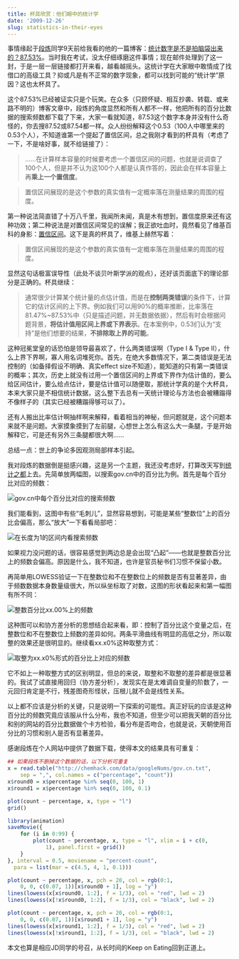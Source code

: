 ```yaml
---
title: 杯具欣赏：他们眼中的统计学
date: '2009-12-26'
slug: statistics-in-their-eyes
---
```


事情缘起于[段炼](http://chemhack.com)同学9天前给我看的他的一篇博客：[统计数字是不是拍脑袋出来的？87.53%](http://chemhack.com/cn/2009/12/87-53-stat/)。当时我在考试，没太仔细琢磨这件事情；现在邮件处理到了这一封，于是一层一层链接都打开来看，越看越摇头。这统计学在大家眼中敢情成了找借口的高级工具？抑或凡是有不正常的数字现象，都可以找到可能的“统计学”原因？这也太杯具了。

这个87.53%已经被证实只是个玩笑。在众多（只顾怀疑、相互抄袭、转载、或来路不明的）博客文章中，段炼的角度显然和所有人都不一样，他把所有的百分比数据的搜索频数都下载了下来，大家一看就知道，87.53这个数字本身并没有什么奇怪的，你去搜87.52或87.54都一样。众人纷纷解释这个0.53（100人中哪里来的0.53个人），不知道谁第一个提起了置信区间，总之我刚才看到的杯具有（考虑了一下，不是啥好事，就不给链接了）：

> ……在计算样本容量的时候要考虑一个置信区间的问题，也就是说调查了100个人，但是并不认为这100个人都是认真作答的，因此会在样本容量上再**乘上一个置信度**。

> 置信区间展现的是这个参数的真实值有一定概率落在测量结果的周围的程度。

第一种说法简直错了十万八千里，我闻所未闻，真是木有想到，置信度原来还有这种功效；第二种说法是对置信区间常见的误解；我正欲吐血时，竟然看见了维基百科的身影：[置信区间](http://zh.wikipedia.org/wiki/%E7%BD%AE%E4%BF%A1%E5%8C%BA%E9%97%B4)。这下是真的杯具了，维基上赫然写着：

> 置信区间展现的是这个参数的真实值有一定概率落在测量结果的周围的程度。

显然这句话极富误导性（此处不谈贝叶斯学派的观点），还好该页面底下的理论部分是正确的。杯具继续：

> 通常很少计算某个统计量的点估计值，而是在**控制两类错误**的条件下，计算它的估计区间的上下界。例如我们可以用90%的概率推断，比率落在81.47%~87.53%中（只是描述问题，并无数据依据），然后有时会根据问题背景，**将估计值用区间上界或下界表示**。在本案例中，0.53们认为“支持”是他们想要的结果，**不排除取上界的可能**。

这种冠冕堂皇的话恐怕是领导最喜欢了，什么两类错误啊（Type I & Type II），什么上界下界啊，寡人用名词堆死你。首先，在绝大多数情况下，第二类错误是无法控制的（如备择假设不明确、真实effect size不知道），能知道的只有第一类错误的概率；其次，历史上就没有过用一个置信区间的上界或下界作为估计值的，要么给区间估计，要么给点估计，要是估计值可以随便取，那统计学真的是个大杯具，本来大家只是不相信统计数据，这么整下去总有一天统计理论与方法也会被糟蹋得不像样子的（其实已经被糟蹋得够可以了）。

还有人搬出比率估计啊抽样啊来解释，看着相当的神秘，但问题就是，这个问题本来就不是问题。大家摸象摸到了左前腿，心想世上怎么有这么大一条腿，于是开始解释它，可是还有另外三条腿都很大啊……

总结一点：世上的争论多因观测局部样本引起。

我对段炼的数据倒是挺感兴趣，这是另一个主题，我还没考虑好，打算改天写到[统计之都](https://cosx.org)上去。先简单放两幅图，以搜索gov.cn中的百分比为例。首先是每个百分比对应的频数：

![gov.cn中每个百分比对应的搜索频数](https://db.yihui.org/imgur/Nwekct1.png)

我们能看到，这图中有些“毛刺儿”，显然容易想到，可能是某些“整数位”上的百分比会偏高，那么“放大”一下看看局部吧：

![在长度为1的区间内看搜索频数](https://db.yihui.org/imgur/qkY0WSa.gif)

如果视力没问题的话，很容易感觉到两边总是会出现“凸起”——也就是整数百分比上的频数会偏高。原因是什么，我不知道，也许是官员秘书们习惯不保留小数。

再简单用LOWESS验证一下在整数位和不在整数位上的频数是否有显著差异，由于频数数据本身数量级很大，所以纵坐标取了对数，这图的形状看起来和第一幅图有所不同：

![整数百分比xx.00%上的频数](https://db.yihui.org/imgur/8i6lSdS.png)

这种图可以和协方差分析的思想结合起来看，即：控制了百分比这个变量之后，在整数位和不在整数位上频数的差异如何。两条平滑曲线有明显的高低之分，所以取整的效果还是很明显的。继续看xx.x0%这种取整方式：

![取整为xx.x0%形式的百分比上对应的频数](https://db.yihui.org/imgur/MgdHxc8.png)

它不如上一种取整方式的区别明显，但总的来说，取整和不取整的差异都是很显著的。我试了试直接用回归（协方差分析），发现实在是太难调自变量的阶数了，一元回归肯定是不行，残差图奇形怪状，压根儿就不会是线性关系。

以上都不应该是分析的关键，只是说明一下探索的可能性。真正好玩的应该是这种百分比的频数究竟应该服从什么分布，我也不知道，但至少可以把我天朝的百分比和别的网站的百分比数据做个卡方检验，看分布是否吻合，也就是说，天朝使用百分比的习惯和别人是否有显著差异。

感谢段炼在个人网站中提供了数据下载，使得本文的结果具有可重复：

```r
## 如果段炼不删掉这个数据的话，以下分析可重复
x = read.table("http://chemhack.com/data/googleNums/gov.cn.txt",
    sep = ",", col.names = c("percentage", "count"))
x$round0 = x$percentage %in% seq(0, 100, 1)
x$round1 = x$percentage %in% seq(0, 100, 0.1)

plot(count ~ percentage, x, type = "l")
grid()

library(animation)
saveMovie({
    for (i in 0:99) {
        plot(count ~ percentage, x, type = "l", xlim = i + c(0,
            1), panel.first = grid())
    }
}, interval = 0.5, moviename = "percent-count",
  para = list(mar = c(4.5, 4, 1, 0.1)))

plot(count ~ percentage, x, pch = 20, col = rgb(0:1,
    0, 0, c(0.07, 1))[x$round0 + 1], log = "y")
lines(lowess(x[x$round0, 1:2], f = 1/3), col = "red", lwd = 2)
lines(lowess(x[!x$round0, 1:2], f = 1/3), col = "black", lwd = 2)

plot(count ~ percentage, x, pch = 20, col = rgb(0:1,
    0, 0, c(0.07, 1))[x$round1 + 1], log = "y")
lines(lowess(x[x$round1, 1:2], f = 1/3), col = "red", lwd = 2)
lines(lowess(x[!x$round1, 1:2], f = 1/3), col = "black", lwd = 2)
```

本文也算是相应JD同学的号召，从长时间的Keep on Eating回到正道上。
